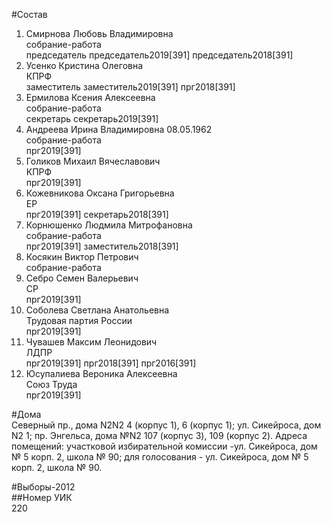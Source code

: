 #Состав  
1. Смирнова Любовь Владимировна  
    собрание-работа  
    председатель председатель2019[391] председатель2018[391]  
2. Усенко Кристина Олеговна  
    КПРФ  
    заместитель заместитель2019[391] прг2018[391]  
3. Ермилова Ксения Алексеевна  
    собрание-работа  
    секретарь секретарь2019[391]  
4. Андреева Ирина Владимировна 08.05.1962  
    собрание-работа  
    прг2019[391]  
5. Голиков Михаил Вячеславович  
    КПРФ  
    прг2019[391]  
6. Кожевникова Оксана Григорьевна  
    ЕР  
    прг2019[391] секретарь2018[391]  
7. Корнюшенко Людмила Митрофановна  
    собрание-работа  
    прг2019[391] заместитель2018[391]  
8. Косякин Виктор Петрович  
    собрание-работа  
9. Себро Семен Валерьевич  
    СР  
    прг2019[391]  
10. Соболева Светлана Анатольевна  
    Трудовая партия России  
    прг2019[391]  
11. Чувашев Максим Леонидович  
    ЛДПР  
    прг2019[391] прг2018[391] прг2016[391]  
12. Юсупалиева Вероника Алексеевна  
    Союз Труда  
    прг2019[391]  
  
#Дома  
Северный пр., дома N2N2 4 (корпус 1), 6 (корпус 1); ул. Сикейроса, дом N2 1; пр. Энгельса, дома №N2 107 (корпус 3), 109 (корпус 2). Адреса помещений: участковой избирательной комиссии -ул. Сикейроса, дом № 5 корп. 2, школа № 90; для голосования - ул. Сикейроса, дом № 5 корп. 2, школа № 90.  
  
#Выборы-2012  
##Номер УИК  
220  
